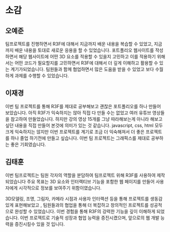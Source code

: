 # 소감 

## 오예준 
팀프로젝트를 진행하면서 R3F에 대해서 지금까지 배운 내용을 복습할 수 있었고, 지금까지 배운 내용을 토대로 새로운 응용을 할 수 있었습니다. 포트폴리오 웹사이트를 작성하면서 
해당 웹사이트에 어떤 3D 요소를 적용할 수 있을지 고민하고 이를 적용하기 위해서는 어떤 코드가 필요할지를 고민하면서 R3F에 대해서 더 깊게 이해하고 활용할 수 있는 계기가되었습니다. 
팀원들과 함께 협업하면서 많은 도움을 받을 수 있었고 보다 수월하게 과제를 수행할 수 있었습니다. 
## 이재경 
이번 팀 프로젝트를 통해 R3F를 제대로 공부해보고 괜찮은 포트폴리오를 하나 만들어 보았습니다.  아직 R3F가 익숙하지는 않아 직접 다 만들 수는 없었고 여러 유튜브 영상들을 참고하여 만들었습니다. 하지만 강의 영상 15개를 그냥 따라해보는게 아니라 해보고 싶던 내용을 직접 만들어 본것에 의미가 있는 것 같습니다. javascript, css, html 모두 크게 익숙하지는 않지만 이번 프로젝트를 계기로 조금 더 익숙해져서 더 좋은 프로젝트를 하나 졸업 하기전에 만들고 싶습니다. 이번 팀 프로젝트는 그래픽스를 제대로 공부하는 좋은 기회였습니다.
## 김태훈 
이번 팀프로젝트는 팀원 각자의 역할을 분담하여 팀프로젝트 위해 R3F를 사용하여 제작되었습니다
주요 목표는 3D 요소와 인터랙티브 기능을 포함한 웹 페이지를 만들어 사용자에게 시각적으로 정보를 보여주기 위함이였습니다.

3D모델링, 조명, 그림자, 카메라 시점과 사용자 인터랙션 등을 통해 프로젝트를 생동감 있게 표현해보았고 ,
팀원들과의 협업을 통해 더 복잡하고 창의적인 프로젝트를 성공적으로 완성할 수 있었습니다.
이번 경험을 통해 R3F의 강력한 기능을 깊이 이해하게 되었습니다.
이번 프로젝트로 기술적 성장과 협업 능력을 증진시켰으며, 앞으로의 웹 개발 능력을 증진시킬수 있을 것 입니다.
